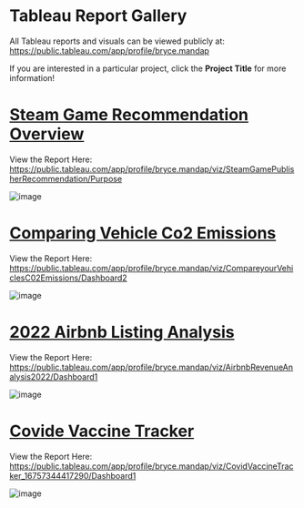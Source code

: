 # Tableau Report Gallery
All Tableau reports and visuals can be viewed publicly at: https://public.tableau.com/app/profile/bryce.mandap

If you are interested in a particular project, click the **Project Title** for more information!

# [Steam Game Recommendation Overview](https://github.com/BryceMandap/Steam-Game-Recommendation-Overview/blob/main/README.md)
View the Report Here: https://public.tableau.com/app/profile/bryce.mandap/viz/SteamGamePublisherRecommendation/Purpose

![image](https://user-images.githubusercontent.com/129364286/229722304-92c6508f-5402-4c3d-a585-47a15ed38f64.png)




# [Comparing Vehicle Co2 Emissions](https://github.com/BryceMandap/Data-Analytics-Competition-hosted-by-Alteryx)
View the Report Here: https://public.tableau.com/app/profile/bryce.mandap/viz/CompareyourVehiclesC02Emissions/Dashboard2

![image](https://user-images.githubusercontent.com/129364286/229723007-73c3e366-7cd3-46b7-b621-6fc6d43faed1.png)


# [2022 Airbnb Listing Analysis](https://github.com/BryceMandap/2022-Airbnb-Listing-Analysis)
View the Report Here: https://public.tableau.com/app/profile/bryce.mandap/viz/AirbnbRevenueAnalysis2022/Dashboard1

![image](https://user-images.githubusercontent.com/129364286/229723189-c0c396b5-fd18-4443-8e10-3e451e6a6bdf.png)

# [Covide Vaccine Tracker](https://github.com/BryceMandap/Global-Covid-19-Vaccination-Tracker)
View the Report Here: https://public.tableau.com/app/profile/bryce.mandap/viz/CovidVaccineTracker_16757344417290/Dashboard1

![image](https://user-images.githubusercontent.com/129364286/229723406-4650e1b6-8bd5-433c-86ce-8d333997dbbf.png)



